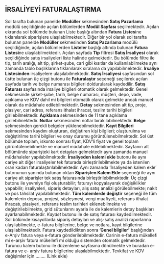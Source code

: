 ## İRSALİYEYİ FATURALAŞTIRMA 
Sol tarafta bulunan panelde **Modüller** sekmesinden **Satış Pazarlama** modülü seçildiğinde açılan bölümlerden **Modül Sayfası** seçilmektedir. Açılan ekranda sol bölümde bulunan Liste başlığı altından **Fatura Listesi**ne tıklanılarak siparişlere ulaşılabilmektedir. Diğer bir yol olarak sol tarafta bulunan panelde **Modüller** sekmesinden **Satış Pazarlama** modülü seçildiğinde, açılan bölümlerden **Listeler** başlığı altında bulunan **Fatura Listesi**ne ulaşılabilmektedir. Açılan sayfada **Tip** filtresi **Satış İrsaliyesi** olarak seçildiğinde satış irsaliyeleri liste halinde gelmektedir. Bu bölümde filtre ile tip, tarih aralığı, alt tip, şirket-şube, cari gibi kısıtlar da kullanılabilmekte aynı zamanda tablo başlıklarına tıklanılarak sıralama da yapılabilmektedir. **İrsaliye Listesinden** irsaliyelere ulaşılabilmektedir. **Satış İrsaliyesi** sayfasından sol üstte bulunan üç çizgi butonu ile **Faturalaştır** seçeneği seçilerek açılan sayfada tarih ve belge numarası bilgileri doldurularak kaydedilir. **Satış Faturası** sayfasında irsaliye bilgileri otomatik olarak gelmektedir. Genel sekmesinde şirket-şube, tarih, belge numarası, müşteri, depo, vade, açıklama ve KDV dahil mi bilgileri otomatik olarak gelmekte ancak manuel olarak da müdahale edilebilmektedir. **Detay** sekmesinden alt tip, proje, plasiyer, cari adres, referans ithalat ihracat, teslim tarihi bilgileri girilebilmektedir. **Açıklama** sekmesinden de 11 tane açıklama girilebilmektedir. **Notlar** sekmesinden notlar bırakılabilmektedir. **Belge** sekmesinden gerekli belgeler yüklenebilmektedir. **Kayıt Bilgileri** sekmesinden kaydını oluşturan, değiştiren kişi bilgileri; oluşturulma ve değiştirilme tarihi bilgileri ve onay durumu görüntülenebilmektedir. Sol üst bölümde toplam, iskonto sonrası fiyat, KDV’li fiyat ve genel toplam görüntülenebilmekte ve manuel müdahale edilebilmektedir. Sayfanın alt bölümünde siparişteki kart detayları gelmektedir aynı zamanda manuel müdahaleler yapılabilmektedir. **İrsaliyeden kalemi ekle** butonu ile aynı cariye ait diğer irsaliyeler tek faturada birleştirilebilmekte ya da istenilen oran kadarı faturalaştırılabilmektedir. Aynı zamanda ‘İrsaliyeden kalem ekle’ butonunun yanında bulunan oktan **Siparişten Kalem Ekle** seçeneği ile aynı cariye ait siparişler tek satış faturasında birleştirilebilmektedir. Üç çizgi butonu ile yevmiye fişi oluşturabilir; faturayı kopyalayarak değişiklikler yapabilir; irsaliyeleri, sipariş detayları, alış satış analizi görülebilmekte; nakit ve pos tahsilat yapılabilmektedir. **Tüm kalemlerde değiştir** seçeneği ile tüm kalemlerin deposu, projesi, sözleşmesi, vergi muafiyeti, referans ithalat ihracatı, plasiyeri, referans teslim tarihleri eklenebilmekte ve değiştirilebilmekte, grid sütunlarını ayarla ile de kalemlerin detay başlıkları ayarlanabilmektedir. *Kaydet* butonu ile de satış faturası kaydedilmektedir. Sol bölümde kısayollarda sipariş detayları ve alış-satış analizi raporlarına ulaşılabilmekte, e-fatura bilgilerine, belge ve notlara, kayıt bilgilerine ulaşılabilmektedir. Fatura kaydedildikten sonra **’Genel bilgiler’** başlığından e-Arşiv fatura veya e-fatura gönderilebilmektedir. Carinin e-fatura mükellefi mi e-arşiv fatura mükellefi mi olduğu sistemden otomatik gelmektedir. Turuncu kalem butonu ile düzenleme sayfasına dönülmekte ve buradan e-fatura ve e- arşiv fatura bilgilerine ulaşılabilmektedir. Tevkifat ve KDV değişimler için …….. (Link ekle)
